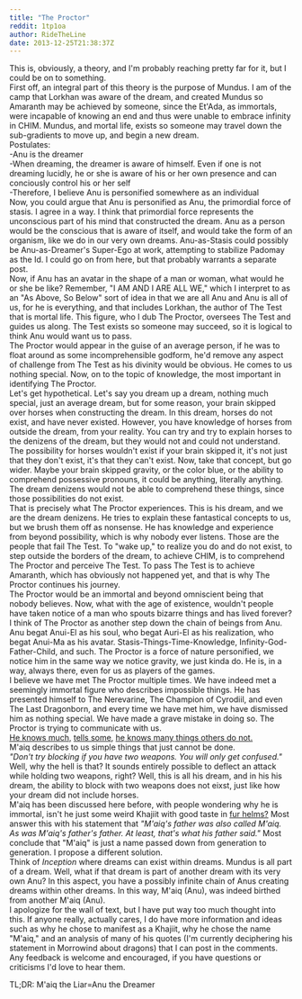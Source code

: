 ```yaml
---
title: "The Proctor"
reddit: 1tp1oa
author: RideTheLine
date: 2013-12-25T21:38:37Z
---
```


This is, obviously, a theory, and I'm probably reaching pretty far for it, but I could be on to something.  
     First off, an integral part of this theory is the purpose of Mundus. I am of the camp that Lorkhan was aware of the dream, and created Mundus so Amaranth may be achieved by someone, since the Et'Ada, as immortals, were incapable of knowing an end and thus were unable to embrace infinity in CHIM. Mundus, and mortal life, exists so someone may travel down the sub-gradients to move up, and begin a new dream.  
Postulates:  
-Anu is the dreamer  
-When dreaming, the dreamer is aware of himself. Even if one is not dreaming lucidly, he or she is aware of his or her own presence and can conciously control his or her self  
-Therefore, I believe Anu is personified somewhere as an individual  
     Now, you could argue that Anu is personified as Anu, the primordial force of stasis. I agree in a way. I think that primordial force represents the unconscious part of his mind that constructed the dream. Anu as a person would be the conscious that is aware of itself, and would take the form of an organism, like we do in our very own dreams. Anu-as-Stasis could possibly be Anu-as-Dreamer's Super-Ego at work, attempting to stabilize Padomay as the Id. I could go on from here, but that probably warrants a separate post.  
     Now, if Anu has an avatar in the shape of a man or woman, what would he or she be like? Remember, "I AM AND I ARE ALL WE," which I interpret to as an "As Above, So Below" sort of idea in that we are all Anu and Anu is all of us, for he is everything, and that includes Lorkhan, the author of The Test that is mortal life. This figure, who I dub The Proctor, oversees The Test and guides us along. The Test exists so someone may succeed, so it is logical to think Anu would want us to pass.  
     The Proctor would appear in the guise of an average person, if he was to float around as some incomprehensible godform, he'd remove any aspect of challenge from The Test as his divinity would be obvious. He comes to us nothing special. Now, on to the topic of knowledge, the most important in identifying The Proctor.  
     Let's get hypothetical. Let's say you dream up a dream, nothing much special, just an average dream, but for some reason, your brain skipped over horses when constructing the dream. In this dream, horses do not exist, and have never existed. However, you have knowledge of horses from outside the dream, from your reality. You can try and try to explain horses to the denizens of the dream, but they would not and could not understand. The possibility for horses wouldn't exist if your brain skipped it, it's not just that they don't exist, it's that they can't exist. Now, take that concept, but go wider. Maybe your brain skipped gravity, or the color blue, or the ability to comprehend possessive pronouns, it could be anything, literally anything. The dream denizens would not be able to comprehend these things, since those possibilities do not exist.  
     That is precisely what The Proctor experiences. This is his dream, and we are the dream denizens. He tries to explain these fantastical concepts to us, but we brush them off as nonsense. He has knowledge and experience from beyond possibility, which is why nobody ever listens. Those are the people that fail The Test. To "wake up," to realize you do and do not exist, to step outside the borders of the dream, to achieve CHIM, is to comprehend The Proctor and perceive The Test. To pass The Test is to achieve Amaranth, which has obviously not happened yet, and that is why The Proctor continues his journey.  
     The Proctor would be an immortal and beyond omniscient being that nobody believes. Now, what with the age of existence, wouldn't people have taken notice of a man who spouts bizarre things and has lived forever? I think of The Proctor as another step down the chain of beings from Anu. Anu begat Anui-El as his soul, who begat Auri-El as his realization, who begat Anui-Ma as his avatar. Stasis-Things-Time-Knowledge, Infinity-God-Father-Child, and such. The Proctor is a force of nature personified, we notice him in the same way we notice gravity, we just kinda do. He is, in a way, always there, even for us as players of the games.  
     I believe we have met The Proctor multiple times. We have indeed met a seemingly immortal figure who describes impossible things. He has presented himself to The Nerevarine, The Champion of Cyrodiil, and even The Last Dragonborn, and every time we have met him, we have dismissed him as nothing special. We have made a grave mistake in doing so. The Proctor is trying to communicate with us.  
     [He knows much,](http://www.uesp.net/wiki/Morrowind:M%27Aiq_the_Liar) [tells some,](http://www.uesp.net/wiki/Oblivion:M%27aiq_the_Liar) [he knows many things others do not.](http://www.uesp.net/wiki/Skyrim:M%27aiq_the_Liar)    
  M'aiq describes to us simple things that just cannot be done.  
*"Don't try blocking if you have two weapons. You will only get confused."*  
     Well, why the hell is that? It sounds entirely possible to deflect an attack while holding two weapons, right? Well, this is all his dream, and in his his dream, the ability to block with two weapons does not eixst, just like how your dream did not include horses.  
     M'aiq has been discussed here before, with people wondering why he is immortal, isn't he just some weird Khajiit with good taste in [fur helms?](http://static4.wikia.nocookie.net/__cb20111220235811/elderscrolls/images/1/1f/M'aiq_the_Liar2.jpg) Most answer this with his statement that *"M'aiq's father was also called M'aiq. As was M'aiq's father's father. At least, that's what his father said."* Most conclude that "M'aiq" is just a name passed down from generation to generation. I propose a different solution.  
     Think of *Inception* where dreams can exist within dreams. Mundus is all part of a dream. Well, what if that dream is part of another dream with its very own Anu? In this aspect, you have a possibly infinite chain of Anus creating dreams within other dreams. In this way, M'aiq (Anu), was indeed birthed from another M'aiq (Anu).  
     I apologize for the wall of text, but I have put way too much thought into this. If anyone really, actually cares, I do have more information and ideas such as why he chose to manifest as a Khajiit, why he chose the name "M'aiq," and an analysis of many of his quotes (I'm currently deciphering his statement in Morrowind about dragons) that I can post in the comments. Any feedback is welcome and encouraged, if you have questions or criticisms I'd love to hear them.  

TL;DR: M'aiq the Liar=Anu the Dreamer
